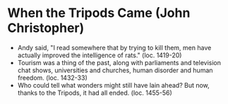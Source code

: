 # When the Tripods Came (John Christopher)
* Andy said, "I read somewhere that by trying to kill them, men have actually improved the intelligence of rats." (loc. 1419-20)
* Tourism was a thing of the past, along with parliaments and television chat shows, universities and churches, human disorder and human freedom. (loc. 1432-33)
* Who could tell what wonders might still have lain ahead? But now, thanks to the Tripods, it had all ended. (loc. 1455-56)